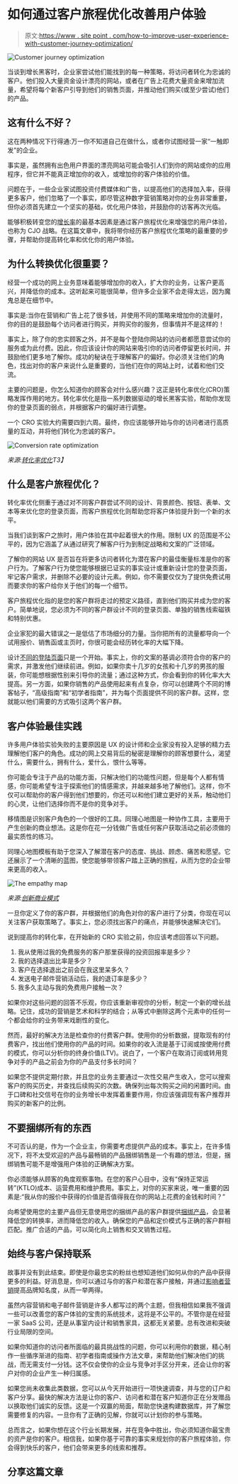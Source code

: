 # 如何通过客户旅程优化改善用户体验

> 原文:[https://www . site point . com/how-to-improve-user-experience-with-customer-journey-optimization/](https://www.sitepoint.com/how-to-improve-user-experience-with-customer-journey-optimization/)

![Customer journey optimization](../Images/5dd6d5fdd5a267957785cf9ac1d0de4f.png)

当谈到增长黑客时，企业家尝试他们能找到的每一种策略，将访问者转化为忠诚的客户。他们投入大量资金设计漂亮的网站，或者在广告上花费大量资金来增加流量，希望将每个新客户引导到他们的销售页面，并推动他们购买(或至少尝试)他们的产品。

## 这有什么不好？

这在两种情况下行得通:万一你不知道自己在做什么，或者你试图经营一家“一触即发”的企业。

事实是，虽然拥有出色用户界面的漂亮网站可能会吸引人们到你的网站或你的应用程序，但它并不能真正增加你的收入，或增加你的客户体验的价值。

问题在于，一些企业家试图投资付费媒体和广告，以提高他们的选择加入率，获得更多客户，他们忽略了一个事实，即尽管这种数字营销策略对你的业务非常重要，但你必须首先建立一个坚实的基础，优化用户体验，并鼓励你的访客再次光临。

能够积极转变您的[增长率](https://jahandarpour.com/growth-hacking-guide-infographic/)的最基本因素是通过客户旅程优化来增强您的用户体验，也称为 CJO 战略。在这篇文章中，我将带你经历客户旅程优化策略的最重要的步骤，并帮助你提高转化率和优化你的用户体验。

## 为什么转换优化很重要？

经营一个成功的网上业务意味着能够增加你的收入，扩大你的业务，让客户更高兴，并降低你的成本。这听起来可能很简单，但许多企业家不会走得太远，因为魔鬼总是在细节中。

事实是:当你在营销和广告上花了很多钱，并使用不同的策略来增加你的流量时，你的目的是鼓励每个访问者进行购买，并购买你的服务，但事情并不是这样的！

事实上，除了你的忠实顾客之外，并不是每个登陆你网站的访问者都愿意尝试你的服务或为此付费。因此，你应该设计你的网站来吸引你的访问者停留更长时间，并鼓励他们更多地了解你。成功的秘诀在于理解客户的偏好。你必须关注他们的角色，找出对你的客户来说什么是重要的，当他们在你的网站上时，试着和他们交流。

主要的问题是，你怎么知道你的顾客会对什么感兴趣？这正是转化率优化(CRO)策略发挥作用的地方。转化率优化是指一系列数据驱动的增长黑客实验，帮助你发现你的登录页面的弱点，并根据客户的偏好进行调整。

一个 CRO 实验大约需要四到六周。最终，你应该能够开始与你的访问者进行高质量的互动，并将他们转化为忠诚的客户。

![Conversion rate optimization](../Images/ce44615ef9e6a1b01e1c119db85fd445.png)

*来源:[转化率优化](http://jahandarpour.com/conversion-rate-optimization)T3】*

## 什么是客户旅程优化？

转化率优化侧重于通过对不同客户群尝试不同的设计、背景颜色、按钮、表单、文本等来优化您的登录页面，而客户旅程优化则帮助您将客户体验提升到一个新的水平。

当我们谈到客户之旅时，用户体验在其中起着很大的作用。限制 UX 的范围是不公平的，因为它涵盖了从通过研究了解客户行为到制定战略和文案的广泛领域。

了解你的网站 UX 是否旨在将更多访问者转化为潜在客户的最佳衡量标准是你的客户行为。了解客户行为使您能够根据已证实的事实设计或重新设计您的登录页面，牢记客户需求，并删除不必要的设计元素。例如，你不需要仅仅为了提供免费试用而要求你的客户给你关于他们的每一个细节。

客户旅程优化指的是您的客户群将走过的预定义路径，直到他们购买并成为您的客户。简单地说，您必须为不同的客户群设计不同的登录页面、单独的销售线索磁铁和特别优惠。

企业家犯的最大错误之一是低估了市场细分的力量。当你把所有的流量都导向一个试用报价、销售函或主页时，你很可能会经历转化率的大幅下降。

设计[不同的登陆页面](https://www.sitepoint.com/15-tips-for-a-high-conversion-landing-page-design/)只是一个开始。事实上，你的文案的基调必须符合你的客户的需求，并激发他们继续前进。例如，如果你卖十几岁的女孩和十几岁的男孩的服装，你可能想根据性别来引导你的流量；通过这种方式，你会看到你的转化率大大提高。另一方面，如果你销售的产品使用起来有点复杂，你可以创建两个不同的博客帖子，“高级指南”和“初学者指南”，并为每个页面提供不同的客户群。这样，您就能以他们需要的方式吸引这两个客户群。

## 客户体验最佳实践

许多用户体验实验失败的主要原因是 UX 的设计师和企业家没有投入足够的精力去理解他们客户的角色。成功的网上交易背后的秘密是理解你的顾客想要什么，渴望什么，需要什么，拥有什么，爱什么，恨什么等等。

你可能会专注于产品的功能方面，只解决他们的功能性问题，但是每个人都有情感，你可能希望专注于探索他们的情感需求，并越来越多地了解他们。这样，你不仅可以帮助你的客户得到他们想要的，你还可以和他们建立更好的关系，触动他们的心灵，让他们选择你而不是你的竞争对手。

移情图是识别客户角色的一个很好的工具。同理心地图是一种协作工具，主要用于产生创新的商业想法。这是你在花一分钱做广告或任何客户获取活动之前必须做的最实质性的练习。

同理心地图模板有助于您深入了解潜在客户的态度、挑战、顾虑、痛苦和愿望。它还展示了一个清晰的蓝图，使您能够带领客户踏上正确的旅程，从而为您的企业带来更高的收入。

![The empathy map](../Images/19241a8a4ee6e4eda9aed11b75a8339b.png)

*来源:[创新商业模式](https://jahandarpour.com/innovative-startup-business-model-design/)*

一旦你定义了你的客户群，并根据他们的角色对你的客户进行了分类，你现在可以关注客户获取策略了。事实上，您必须找出客户的痛点，并能够快速解决它们。

说到提高你的转化率，在开始新的 CRO 实验之前，你应该考虑回答以下问题。

1.  我从使用过我的免费服务的客户那里获得的投资回报率是多少？
2.  我的选择退出比率是多少？
3.  客户在选择退出之前会在我这里呆多久？
4.  发送电子邮件营销活动后，我的退订率是多少？
5.  我多久主动与我的免费用户接触一次？

如果你对这些问题的回答不乐观，你应该重新审视你的分析，制定一个新的增长战略。记住，成功的营销是艺术和科学的结合；从等式中删除这两个元素中的任何一个都会给你的业务带来戏剧性的变化。

然而，最好的解决方法是检查你的付费客户群。使用你的分析数据，提取现有的付费客户，找出他们使用你的产品的时间。如果你的收入流是基于订阅或按使用付费的模式，你可以分析你的终身价值(LTV)。说白了，一个客户在取消订阅或转用竞争对手的产品之前会为你的产品支付多长时间？

如果您不提供定期付款，并且您的业务主要通过一次性交易产生收入，您可以搜索客户的购买历史，并查找后续购买的次数。确保列出每次购买之间的闲置时间。由于口碑和社交信号在你的业务增长中发挥着重要作用，你应该强调现有客户推荐并购买的新客户的比例。

## 不要捆绑所有的东西

不可否认的是，作为一个企业主，你需要考虑提供产品的成本。事实上，在许多情况下，将不太受欢迎的产品与最畅销的产品捆绑销售是一个有趣的想法，但是，捆绑销售可能不是增强用户体验的正确解决方案。

你必须能够从顾客的角度观察事物。在您的客户心目中，没有“保持正常运转”(KTLO)成本、运营费用和维护费用。事实上，对你的买家来说，唯一重要的因素是:“我从你的报价中获得的价值是否值得我在你的网站上花费的金钱和时间？”

向希望使用您的主要产品但无意使用您的捆绑产品的客户群提供[捆绑产品](http://www.forbes.com/sites/hbsworkingknowledge/2013/01/18/product-bundling-is-a-smart-strategy-but-theres-a-catch/#553b1c873dbf)，会显著降低您的转换率，进而降低您的收入。确保您的产品和定价模式与正确的客户群相匹配。推广合适的产品，可以简化向上销售和交叉销售过程。

## 始终与客户保持联系

故事并没有到此结束。即使是你最忠实的粉丝也想知道他们如何从你的产品中获得更多的利益。好消息是，你可以通过与你的客户和潜在客户接触，并通过[影响者营销](https://jahandarpour.com/influencer-marketing-pr/)提高品牌知名度，从而一举两得。

虽然内容营销和电子邮件营销是许多人都写过的两个主题，但我相信如果我不强调一些可以改善您的客户体验的宝贵的系统技术，这将是不公平的。不管你是在经营一家 SaaS 公司，还是从事室内设计和销售家具，这都无关紧要。总有改进和突破行业局限的空间。

如果你知道你的访问者所面临的最具挑战性的问题，你可以利用你的数据，精心制作一些循序渐进的指南、初学者指南或操作方法文章，来帮助他们解决他们的挑战，而无需支付一分钱。这不仅会使你的企业与竞争对手区分开来，还会让你的客户对你的企业产生一种归属感。

如果您尚未收集此类数据，您可以从今天开始进行一项快速调查，并与您的订户和客户分享。最快的解决方法是让你的客户、访问者和潜在客户知道你正在分发赠品以换取他们诚实的反馈。这是一个双赢的局面，帮助您快速构建数据库，并了解您需要修复的内容。一旦你有了正确的见解，你就可以计划你的参与策略。

总而言之，如果你想在这个行业长期发展，并在竞争中胜出，你必须知道你最宝贵的资产是你的客户。相信我，如果你基于可靠的事实来规划你的客户旅程体验，你会得到快乐的客户，他们会带来更多的线索和推荐。

## 分享这篇文章